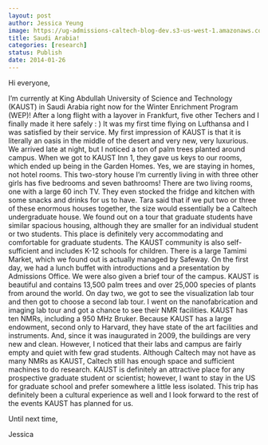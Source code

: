 ```yaml
---
layout: post
author: Jessica Yeung
image: https://ug-admissions-caltech-blog-dev.s3-us-west-1.amazonaws.com/old_pictures/caltech_as_it_happens/6a0105349b8251970b019b05238dfd970d.jpg
title: Saudi Arabia!
categories: [research]
status: Publish
date: 2014-01-26
---
```



Hi everyone,

I’m currently at King Abdullah University of Science and Technology (KAUST) in Saudi Arabia right now for the Winter Enrichment Program (WEP)! After a long flight with a layover in Frankfurt, five other Techers and I finally made it here safely : ) It was my first time flying on Lufthansa and I was satisfied by their service. My first impression of KAUST is that it is literally an oasis in the middle of the desert and very new, very luxurious. We arrived late at night, but I noticed a ton of palm trees planted around campus. When we got to KAUST Inn 1, they gave us keys to our rooms, which ended up being in the Garden Homes. Yes, we are staying in homes, not hotel rooms. This two-story house I’m currently living in with three other girls has five bedrooms and seven bathrooms! There are two living rooms, one with a large 60 inch TV. They even stocked the fridge and kitchen with some snacks and drinks for us to have. Tara said that if we put two or three of these enormous houses together, the size would essentially be a Caltech undergraduate house. We found out on a tour that graduate students have similar spacious housing, although they are smaller for an individual student or two students. This place is definitely very accommodating and comfortable for graduate students. The KAUST community is also self-sufficient and includes K-12 schools for children. There is a large Tamimi Market, which we found out is actually managed by Safeway. On the first day, we had a lunch buffet with introductions and a presentation by Admissions Office. We were also given a brief tour of the campus. KAUST is beautiful and contains 13,500 palm trees and over 25,000 species of plants from around the world. On day two, we got to see the visualization lab tour and then got to choose a second lab tour. I went on the nanofabrication and imaging lab tour and got a chance to see their NMR facilities. KAUST has ten NMRs, including a 950 MHz Bruker. Because KAUST has a large endowment, second only to Harvard, they have state of the art facilities and instruments. And, since it was inaugurated in 2009, the buildings are very new and clean. However, I noticed that their labs and campus are fairly empty and quiet with few grad students. Although Caltech may not have as many NMRs as KAUST, Caltech still has enough space and sufficient machines to do research. KAUST is definitely an attractive place for any prospective graduate student or scientist; however, I want to stay in the US for graduate school and prefer somewhere a little less isolated. This trip has definitely been a cultural experience as well and I look forward to the rest of the events KAUST has planned for us.

Until next time,

Jessica

